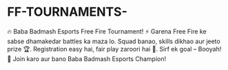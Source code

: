 # FF-TOURNAMENTS-
🔥 Baba Badmash Esports Free Fire Tournament! ⚡ Garena Free Fire ke sabse dhamakedar battles ka maza lo. Squad banao, skills dikhao aur jeeto prize 🏆. Registration easy hai, fair play zaroori hai 🚫. Sirf ek goal – Booyah! 👑 Join karo aur bano Baba Badmash Esports Champion!
